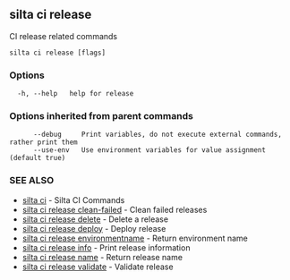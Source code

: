 ## silta ci release

CI release related commands

```
silta ci release [flags]
```

### Options

```
  -h, --help   help for release
```

### Options inherited from parent commands

```
      --debug     Print variables, do not execute external commands, rather print them
      --use-env   Use environment variables for value assignment (default true)
```

### SEE ALSO

* [silta ci](silta_ci.md)	 - Silta CI Commands
* [silta ci release clean-failed](silta_ci_release_clean-failed.md)	 - Clean failed releases
* [silta ci release delete](silta_ci_release_delete.md)	 - Delete a release
* [silta ci release deploy](silta_ci_release_deploy.md)	 - Deploy release
* [silta ci release environmentname](silta_ci_release_environmentname.md)	 - Return environment name
* [silta ci release info](silta_ci_release_info.md)	 - Print release information
* [silta ci release name](silta_ci_release_name.md)	 - Return release name
* [silta ci release validate](silta_ci_release_validate.md)	 - Validate release

